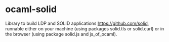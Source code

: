 # ocaml-solid
Library to build LDP and SOLID applications https://github.com/solid,
runnable either on your machine (using packages solid.tls or solid.curl)
or in the browser (using package solid.js and js_of_ocaml).
